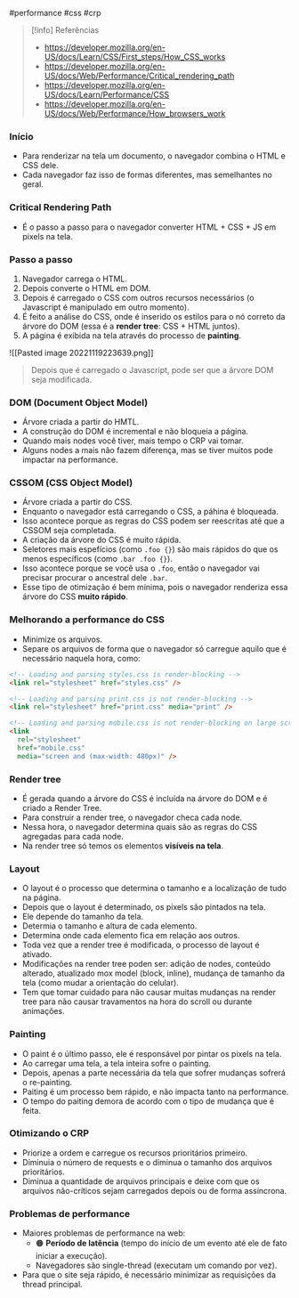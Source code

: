 #performance #css #crp

> [!info] Referências
> - https://developer.mozilla.org/en-US/docs/Learn/CSS/First_steps/How_CSS_works
> - https://developer.mozilla.org/en-US/docs/Web/Performance/Critical_rendering_path
> - https://developer.mozilla.org/en-US/docs/Learn/Performance/CSS
> - https://developer.mozilla.org/en-US/docs/Web/Performance/How_browsers_work

### Início
- Para renderizar na tela um documento, o navegador combina o HTML e CSS dele.
- Cada navegador faz isso de formas diferentes, mas semelhantes no geral.

### Critical Rendering Path
- É o passo a passo para o navegador converter HTML + CSS + JS em pixels na tela.

### Passo a passo
1. Navegador carrega o HTML.
2. Depois converte o HTML em DOM.
3. Depois é carregado o CSS com outros recursos necessários (o Javascript é manipulado em outro momento).
4. É feito a análise do CSS, onde é inserido os estilos para o nó correto da árvore do DOM (essa é a **render tree**: CSS + HTML juntos).
5. A página é exibida na tela através do processo de **painting**. 

![[Pasted image 20221119223639.png]]

> Depois que é carregado o Javascript, pode ser que a árvore DOM seja modificada.

### DOM (Document Object Model)
- Árvore criada a partir do HMTL.
- A construção do DOM é incremental e não bloqueia a página.
- Quando mais nodes você tiver, mais tempo o CRP vai tomar.
- Alguns nodes a mais não fazem diferença, mas se tiver muitos pode impactar na performance.

### CSSOM (CSS Object Model)
- Árvore criada a partir do CSS.
- Enquanto o navegador está carregando o CSS, a páhina é bloqueada.
- Isso acontece porque as regras do CSS podem ser reescritas até que a CSSOM seja completada.
- A criação da árvore do CSS é muito rápida.
- Seletores mais espefícios (como `.foo {}`) são mais rápidos do que os menos específicos (como `.bar .foo {}`).
- Isso acontece porque se você usa o `.foo`, então o navegador vai precisar procurar o ancestral dele `.bar`.
- Esse tipo de otimização é bem mínima, pois o navegador renderiza essa árvore do CSS **muito rápido**.

### Melhorando a performance do CSS
- Minimize os arquivos.
- Separe os arquivos de forma que o navegador só carregue aquilo que é necessário naquela hora, como:

```html
<!-- Loading and parsing styles.css is render-blocking -->
<link rel="stylesheet" href="styles.css" />

<!-- Loading and parsing print.css is not render-blocking -->
<link rel="stylesheet" href="print.css" media="print" />

<!-- Loading and parsing mobile.css is not render-blocking on large screens -->
<link
  rel="stylesheet"
  href="mobile.css"
  media="screen and (max-width: 480px)" />
```

### Render tree
- É gerada quando a árvore do CSS é incluída na árvore do DOM e é criado a Render Tree.
- Para construir a render tree, o navegador checa cada node.
- Nessa hora, o navegador determina quais são as regras do CSS agregadas para cada node.
- Na render tree só temos os elementos **visíveis na tela**.

### Layout
- O layout é o processo que determina o tamanho e a localização de tudo na página.
- Depois que o layout é determinado, os pixels são pintados na tela.
- Ele depende do tamanho da tela.
- Determia o tamanho e altura de cada elemento.
- Determina onde cada elemento fica em relação aos outros.
- Toda vez que a render tree é modificada, o processo de layout é ativado.
- Modificações na render tree poden ser: adição de nodes, conteúdo alterado, atualizado mox model (block, inline), mudança de tamanho da tela (como mudar a orientação do celular).
- Tem que tomar cuidado para não causar muitas mudanças na render tree para não causar travamentos na hora do scroll ou durante animações.

### Painting
- O paint é o último passo, ele é responsável por pintar os pixels na tela.
- Ao carregar uma tela, a tela inteira sofre o painting.
- Depois, apenas a parte necessária da tela que sofrer mudanças sofrerá o re-painting.
- Paiting é um processo bem rápido, e não impacta tanto na performance.
- O tempo do paiting demora de acordo com o tipo de mudança que é feita.

### Otimizando o CRP
- Priorize a ordem e carregue os recursos prioritários primeiro.
- Diminuia o número de requests e o diminua o tamanho dos arquivos prioritários.
- Diminua a quantidade de arquivos principais e deixe com que os arquivos não-críticos sejam carregados depois ou de forma assíncrona.

### Problemas de performance
- Maiores problemas de performance na web:
	- 🟠  **Período de latência** (tempo do início de um evento até ele de fato iniciar a execução).
	- Navegadores são single-thread (executam um comando por vez).
- Para que o site seja rápido, é necessário minimizar as requisições da thread principal.